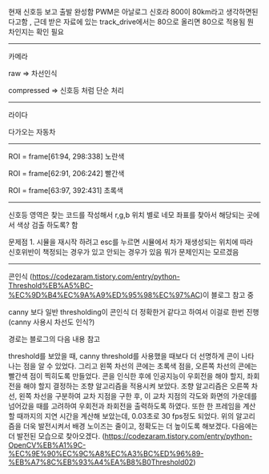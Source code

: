 현재 신호등 보고 출발 완성함 PWM은 아날로그 신호라 800이 80km라고 생각하면된다고함 , 근데 받은 자료에 있는 track_drive에서는 80으로 올리면 80으로 적용됨 뭔 차인지는 확인 필요

--------------------------------------------------------

카메라

raw => 차선인식 

compressed => 신호등 처럼 단순 처리 

--------------------------------------------------------

라이다

다가오는 자동차

--------------------------------------------------------

ROI = frame[61:94, 298:338] 노란색

ROI = frame[62:91, 206:242] 빨간색 

ROI = frame[63:97, 392:431] 초록색 

--------------------------------------------------------

신호등 영역은 찾는 코드를 작성해서 r,g,b 위치 별로 네모 좌표를 찾아서 해당되는 곳에서 색상 검출 하도록? 함

문제점 1. 시뮬을 재시작 하려고 esc를 누르면 시뮬에서 차가 재생성되는 위치에 따라 신호위반이 책정되는 경우가 있고 안되는 경우가 있음 뭐가 문제인지는 모르겠음

--------------------------------------------------------

콘인식 (https://codezaram.tistory.com/entry/python-Threshold%EB%A5%BC-%EC%9D%B4%EC%9A%A9%ED%95%98%EC%97%AC)이 블로그 참고 중

canny 보다 일반 thresholding이 콘인식 더 정확한거 같다고 하여서 이걸로 한번 진행(canny 사용시 차선도 인식?)

경로는 블로그의 다음 내용 참고

threshold를 보았을 때, canny threshold를 사용했을 때보다 더 선명하게 콘이 나타나는 점을 알 수 있었다. 그리고 왼쪽 차선의 콘에는 초록색 점을, 오른쪽 차선의 콘에는 빨간색 점이 찍히도록 만들었다. 콘을 인식한 후에 인공지능이 우회전을 해야 할지, 좌회전을 해야 할지 결정하는 조향 알고리즘을 적용시켜 보았다. 조향 알고리즘은 오른쪽 차선, 왼쪽 차선을 구분하여 교차 지점을 구한 후, 이 교차 지점의 각도와 화면의 가운데를 넘어갔을 때를 고려하여 우회전과 좌회전을 출력하도록 하였다. 또한 한 프레임을 계산할 때까지의 지연 시간을 계산해 보았는데, 0.03초로 30 fps정도 되었다. 위의 알고리즘을 더욱 발전시켜서 배경 노이즈는 줄이고, 정확도는 더 높이도록 해보겠다. 다음에는 더 발전된 모습으로 찾아오겠다.
(https://codezaram.tistory.com/entry/python-OpenCV%EB%A1%9C-%EC%9E%90%EC%9C%A8%EC%A3%BC%ED%96%89-%EB%A7%8C%EB%93%A4%EA%B8%B0Threshold02)
